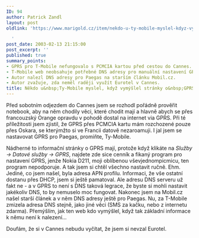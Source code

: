 ```yaml
---
ID: 94
author: Patrick Zandl
layout: post
oldlink: 'https://www.marigold.cz/item/nekdo-u-ty-mobile-myslel-kdyz-vymyslel-stranky-o-gprs

  '
post_date: 2003-02-13 21:15:00
post_excerpt: ''
published: true
summary_points:
- GPRS pro T-Mobile nefungovalo s PCMCIA kartou před cestou do Cannes.
- T-Mobile web neobsahuje potřebné DNS adresy pro manuální nastavení GPRS.
- Autor nalezl DNS adresy pro Paegas na starším článku Mobil.cz.
- Autor zvažuje, zda neměl raději využít Eurotel v Cannes.
title: Někdo u&nbsp;Ty-Mobile myslel, když vymýšlel stránky o&nbsp;GPRS
---
```


<p>
Před sobotním odjezdem do Cannes jsem se rozhodl pořádně prověřit notebook, aby na něm chodily věci, které chodit mají a hlavně abych se přes francouzský Orange opravdu v pohodě dostal na internet via GPRS. Při té příležitosti jsem zjistil, že GPRS přes PCMCIA kartu mám rozchozené pouze přes Oskara, se kterýmžto si ve Francii datově nezaroamuji. I jal jsem se nastavovat GPRS pro Paegas, promiňte, Ty-Mobile. </p>

<p>
Nádherné to informační stránky o GPRS mají, protože když klikáte na <EM>Služby -&gt; Datové služby -&gt; GPRS</EM>, najdete zde sice cenník a fikaný program pro nastavení GPRS, jenže Nokia D211, moji oblíbenou vševjednompicmicu, ten program nepodporuje. A tak jsem si chtěl všechno nastavit ručně. Ehm. Jediné, co jsem našel, byla adresa APN profilu. Informaci, že vše ostatní dostanu přes DHCP, jsem si ještě pamatoval. Ale adresu DNS serveru už fakt ne - a v GPRS to není s DNS taková legrace, že byste si mohli nastavit jakékoliv DNS, to by nemuselo moc fungovat. Nakonec jsem na Mobil.cz našel starší článek a v něm DNS adresy ještě pro Paegas. Nu, za T-Mobile zmizela adresa DNS stejně, jako jiné věci (SMS za kačku, nebo z internetu zdarma). Přemýšlím, jak ten web kdo vymýšlel, když tak základní informace k němu není k nalezení...</p>

<p>
Doufám, že si v Cannes nebudu vyčítat, že jsem si nevzal Eurotel. </p>